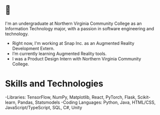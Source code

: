 <h1> 👋 </h1>

I'm an undergraduate at Northern Virginia Community College as an Information Technology major, with a passion in software engineering and technology.


- Right now, I'm working at Snap Inc. as an Augmented Reality Development Extern.
- I’m currently learning Augmented Reality tools.
- I was a Product Design Intern with Northern Virginia Community College.

<h1> Skills and Technologies </h1>
-Libraries: TensorFlow, NumPy, Matplotlib, React, PyTorch, Flask, Scikit-learn, Pandas, Statsmodels
-Coding Languages: Python, Java, HTML/CSS, JavaScript/TypeScript, SQL, C#, Unity
